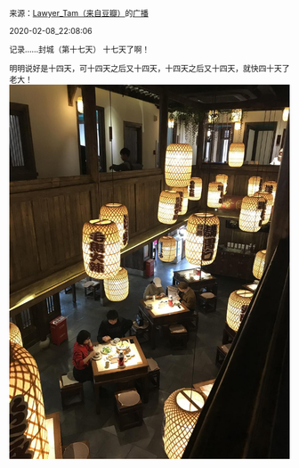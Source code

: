 来源：[Lawyer_Tam（来自豆瓣）](https://www.douban.com/people/50118435/)的[广播](https://www.douban.com/people/50118435/status/2798840968/)


2020-02-08_22:08:06


记录……封城（第十七天）
十七天了啊！

明明说好是十四天，可十四天之后又十四天，十四天之后又十四天，就快四十天了老大！
![](./pic/2020-02-08_22:08:06-Lawyer_Tam的广播1.jpg)  

